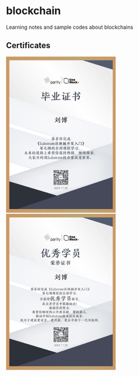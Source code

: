 # blockchain

Learning notes and sample codes about blockchains

## Certificates

<p float="left">
<img src="assets/substrate_graduate_liubo.jpg" width="300" alt="substrate_graduate_liubo"/><img src="assets/substrate_excellent_liubo.jpg" width="300" alt="substrate_excellent_liubo"/>
</p>
